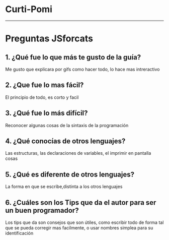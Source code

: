 # Curti-Pomi

---
# Preguntas JSforcats

## 1. ¿Qué fue lo que más te gusto de la guía?
Me gusto que explicara por gifs como hacer todo, lo hace mas intreractivo
## 2.	¿Que fue lo mas fácil?
El principio de todo, es corto y facil
## 3.	¿Qué fue lo más difícil?
Reconocer algunas cosas de la sintaxis de la programación
## 4. ¿Qué conocías de otros lenguajes?
Las estructuras, las declaraciones de variables, el imprimir en pantalla cosas
## 5. ¿Qué es diferente de otros lenguajes?
La forma en que se escribe,distinta a los otros lenguajes
## 6. ¿Cuáles son los Tips que da el autor para ser un buen programador?
Los tips que da son consejos que son útiles, como escribir todo de forma tal que se pueda corregir mas facilmente, o usar nombres simplea para su identificación
   



